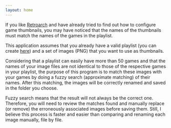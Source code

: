 ```yaml
---
layout: home
---
```


If you like [Retroarch](https://www.retroarch.com/) and have already tried to find out how to configure game thumbnails, you may have noticed that the names of the thumbnails must match the names of the games in the playlist.

This application assumes that you already have a valid playlist (you can create [here](https://www.marcrobledo.com/retroarch-playlist-editor/)) and a set of images (PNG) that you want to use as thumbnails.

Considering that a playlist can easily have more than 50 games and that the names of your image files are not identical to those of the respective games in your playlist, the purpose of this program is to match these images with your games by doing a fuzzy search (approximate matching) of their names. After this matching, the images will be correctly renamed and saved in the folder you choose.

Fuzzy search means that the result will not always be the correct one. Therefore, you will need to review the matches found and manually replace (or remove) the erroneously associated images before saving them. Still, I believe this process is faster and easier than comparing and renaming each image manually, file by file.
